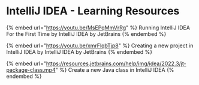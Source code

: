 # IntelliJ IDEA - Learning Resources

{% embed url="https://youtu.be/MsEPqMmVrRg" %}
Running IntelliJ IDEA For the First Time by IntelliJ IDEA by JetBrains
{% endembed %}

{% embed url="https://youtu.be/xmrFlqbTjp8" %}
Creating a new project in IntelliJ IDEA by IntelliJ IDEA by JetBrains
{% endembed %}

{% embed url="https://resources.jetbrains.com/help/img/idea/2022.3/jt-package-class.mp4" %}
Create a new Java class in IntelliJ IDEA
{% endembed %}
